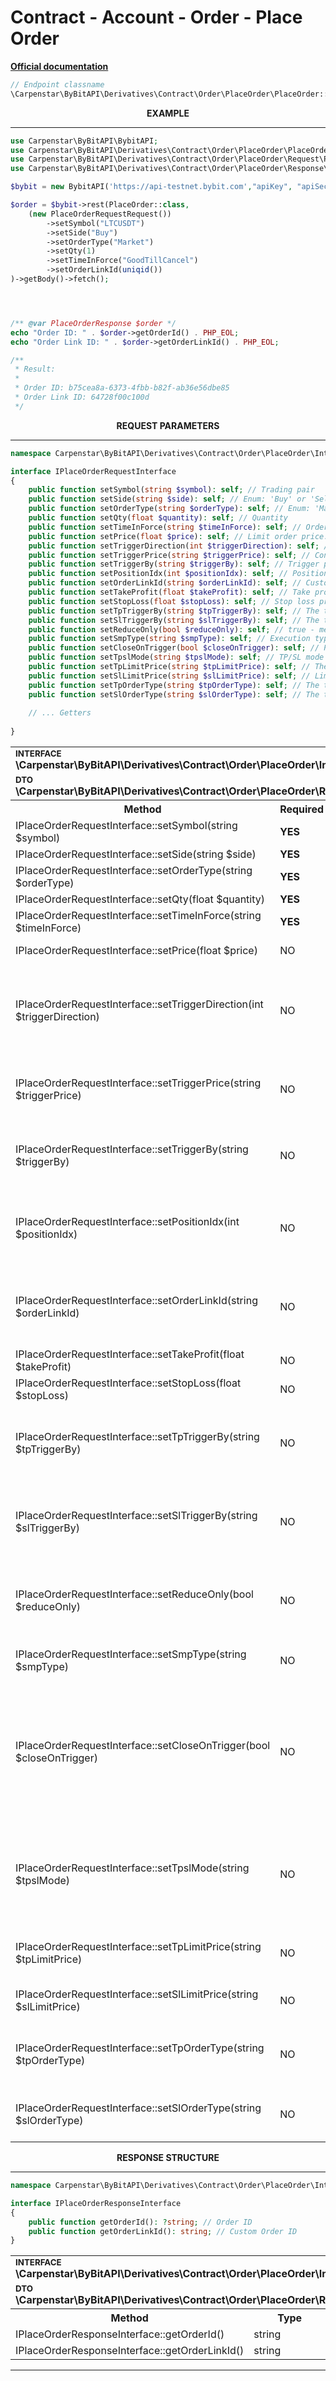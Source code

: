 # Contract - Account - Order - Place Order
<b>[Official documentation](https://bybit-exchange.github.io/docs/derivatives/contract/place-order)</b>
```php
// Endpoint classname
\Carpenstar\ByBitAPI\Derivatives\Contract\Order\PlaceOrder\PlaceOrder::class
```

<p align="center" width="100%"><b>EXAMPLE</b></p>

---

```php
use Carpenstar\ByBitAPI\BybitAPI;
use Carpenstar\ByBitAPI\Derivatives\Contract\Order\PlaceOrder\PlaceOrder;
use Carpenstar\ByBitAPI\Derivatives\Contract\Order\PlaceOrder\Request\PlaceOrderRequestRequest;
use Carpenstar\ByBitAPI\Derivatives\Contract\Order\PlaceOrder\Response\PlaceOrderResponse;

$bybit = new BybitAPI('https://api-testnet.bybit.com',"apiKey", "apiSecret");

$order = $bybit->rest(PlaceOrder::class,
    (new PlaceOrderRequestRequest())
        ->setSymbol("LTCUSDT")
        ->setSide("Buy")
        ->setOrderType("Market")
        ->setQty(1)
        ->setTimeInForce("GoodTillCancel")
        ->setOrderLinkId(uniqid())
)->getBody()->fetch();




/** @var PlaceOrderResponse $order */
echo "Order ID: " . $order->getOrderId() . PHP_EOL;
echo "Order Link ID: " . $order->getOrderLinkId() . PHP_EOL;

/**
 * Result:
 *
 * Order ID: b75cea8a-6373-4fbb-b82f-ab36e56dbe85
 * Order Link ID: 64728f00c100d
 */
```

<p align="center" width="100%"><b>REQUEST PARAMETERS</b></p>

---

```php
namespace Carpenstar\ByBitAPI\Derivatives\Contract\Order\PlaceOrder\Interfaces\IPlaceOrderRequestInterface;

interface IPlaceOrderRequestInterface
{
    public function setSymbol(string $symbol): self; // Trading pair
    public function setSide(string $side): self; // Enum: 'Buy' or 'Sell'
    public function setOrderType(string $orderType): self; // Enum: 'Market' or 'Limit'
    public function setQty(float $quantity): self; // Quantity
    public function setTimeInForce(string $timeInForce): self; // Order execution mode. For possible values see official documentation
    public function setPrice(float $price): self; // Limit order price. Leave empty if orderType = Market
    public function setTriggerDirection(int $triggerDirection): self; // Conditional order parameter. Used to determine the expected direction of a conditional order.
    public function setTriggerPrice(string $triggerPrice): self; // Conditional order parameter.
    public function setTriggerBy(string $triggerBy): self; // Trigger price type. Default: LastPrice.
    public function setPositionIdx(int $positionIdx): self; // Position index. Required if hedging mode is enabled.
    public function setOrderLinkId(string $orderLinkId): self; // Custom order ID. Maximum 36 characters.
    public function setTakeProfit(float $takeProfit): self; // Take profit price
    public function setStopLoss(float $stopLoss): self; // Stop loss price
    public function setTpTriggerBy(string $tpTriggerBy): self; // The type of price at which the take profit is activated. Default: LastPrice
    public function setSlTriggerBy(string $slTriggerBy): self; // The type of price at which the stop loss is activated. Default: LastPrice
    public function setReduceOnly(bool $reduceOnly): self; // true - means that your position can only decrease in size if this order is triggered
    public function setSmpType(string $smpType): self; // Execution type SMP.
    public function setCloseOnTrigger(bool $closeOnTrigger): self; // Parameter for closing an order.
    public function setTpslMode(string $tpslMode): self; // TP/SL mode
    public function setTpLimitPrice(string $tpLimitPrice): self; // The limit order price when the take profit price is triggered. Only works when tpslMode=Partial or tpOrderType=Limit.
    public function setSlLimitPrice(string $slLimitPrice): self; // Limit order price when stop loss is triggered. Only works when tpslMode=Partial and slOrderType=Limit.
    public function setTpOrderType(string $tpOrderType): self; // The type of order that triggers the take profit.
    public function setSlOrderType(string $slOrderType): self; // The type of order that triggers the stop loss.
    
    // ... Getters
    
}
```
<table style="width: 100%">
  <tr>
    <td colspan="3" style="text-align: left">
        <sup><b>INTERFACE</b></sup> <br />
        <b>\Carpenstar\ByBitAPI\Derivatives\Contract\Order\PlaceOrder\Interfaces\IPlaceOrderRequestInterface::class</b>
    </td>
  </tr>
  <tr>
    <td colspan="3" style="text-align: left">
        <sup><b>DTO</b></sup> <br />
        <b>\Carpenstar\ByBitAPI\Derivatives\Contract\Order\PlaceOrder\Request\PlaceOrderRequest::class</b>
    </td>
  </tr>
  <tr>
    <th style="width: 45%; text-align: center">Method</th>
    <th style="width: 5%; text-align: center">Required</th>
    <th style="width: 50%; text-align: center">Description</th>
  </tr>
  <tr>
    <td>IPlaceOrderRequestInterface::setSymbol(string $symbol)</td>
    <td><b>YES</b></td>
    <td>Trading pair</td>
  </tr>
  <tr>
    <td>IPlaceOrderRequestInterface::setSide(string $side)</td>
    <td><b>YES</b></td>
    <td>Enum: 'Buy' or 'Sell'</td>
  </tr>
  <tr>
    <td>IPlaceOrderRequestInterface::setOrderType(string $orderType)</td>
    <td><b>YES</b></td>
    <td>Enum: 'Market' or 'Limit'</td>
  </tr>
  <tr>
    <td>IPlaceOrderRequestInterface::setQty(float $quantity)</td>
    <td><b>YES</b></td>
    <td>Quantity</td>
  </tr>
  <tr>
    <td>IPlaceOrderRequestInterface::setTimeInForce(string $timeInForce)</td>
    <td><b>YES</b></td>
    <td>Order execution mode. For possible values see <a href="https://www.bybit.com/en-US/help-center/s/article/What-Are-Time-In-Force-TIF-GTC-IOC-FOK" target="_blank">official documentation</a></td>
  </tr>
  <tr>
    <td>IPlaceOrderRequestInterface::setPrice(float $price)</td>
    <td>NO</td>
    <td>Limit order price. Leave empty if orderType = Market</td>
  </tr>
  <tr>
    <td>IPlaceOrderRequestInterface::setTriggerDirection(int $triggerDirection)</td>
    <td>NO</td>
    <td>
      Conditional order parameter. Used to determine the expected direction of a conditional order. <br />
      1: Triggered when the market price rises to the trigger price. <br />
      2: Triggered when the market price falls to the trigger price <br />
    </td>
  </tr>
  <tr>
    <td>IPlaceOrderRequestInterface::setTriggerPrice(string $triggerPrice)</td>
    <td>NO</td>
    <td>
      Conditional order parameter. <br /> 
      If you expect the price to rise and trigger your conditional order, make sure that: <br />
      triggerPrice > markPrice <br />
      Otherwise, triggerPrice < markPrice
    </td>
  </tr>
  <tr>
    <td>IPlaceOrderRequestInterface::setTriggerBy(string $triggerBy)</td>
    <td>NO</td>
    <td>
      Trigger price type. Default: LastPrice. <br />
      Possible values: <br />
      - LastPrice <br />
      - MarkPrice <br />
      - IndexPrice <br />
    </td>
  </tr>
  <tr>
    <td>IPlaceOrderRequestInterface::setPositionIdx(int $positionIdx)</td>
    <td>NO</td>
    <td>
      Position index. Required if hedging mode is enabled. <br />
      Possible values: <br />
      - 0: Unidirectional mode (default) <br />
      - 1: Long <br />
      - 2: Short <br />
    </td>
  </tr>
  <tr>
    <td>IPlaceOrderRequestInterface::setOrderLinkId(string $orderLinkId)</td>
    <td>NO</td>
    <td>
      Custom order ID. Maximum 36 characters. <br />
      Combinations of numbers, letters (uppercase and lowercase), dashes and underscores are supported. <br />
      The OrderLinkId can be reused after the original order is filled or cancelled.
    </td>
  </tr>
  <tr>
    <td>IPlaceOrderRequestInterface::setTakeProfit(float $takeProfit)</td>
    <td>NO</td>
    <td>Take profit price</td>
  </tr>
  <tr>
    <td>IPlaceOrderRequestInterface::setStopLoss(float $stopLoss)</td>
    <td>NO</td>
    <td>Stop loss price</td>
  </tr>
  <tr>
    <td>IPlaceOrderRequestInterface::setTpTriggerBy(string $tpTriggerBy)</td>
    <td>NO</td>
    <td>
      The type of price at which the take profit is activated. Default: LastPrice <br />
      Possible values: <br />
      - LastPrice <br />
      - MarkPrice <br />
      - IndexPrice <br />
    </td>
  </tr>
  <tr>
    <td>IPlaceOrderRequestInterface::setSlTriggerBy(string $slTriggerBy)</td>
    <td>NO</td>
    <td>
      The type of price at which the stop loss is activated. Default: LastPrice <br />
      Possible values: <br />
      - LastPrice <br />
      - MarkPrice <br />
      - IndexPrice <br />
    </td>
  </tr>
  <tr>
    <td>IPlaceOrderRequestInterface::setReduceOnly(bool $reduceOnly)</td>
    <td>NO</td>
    <td>
      <a href="https://www.bybit.com/en-US/help-center/s/article/What-is-a-Reduce-Only-Order" target="_blank">Description of the parameter in the official documentation</a> <br />
      true means that your position can only decrease in size if this order is triggered. <br />
      If "reduce_only" is true, then take profit/stop loss cannot be set.
    </td>
  </tr>
  <tr>
    <td>IPlaceOrderRequestInterface::setSmpType(string $smpType)</td>
    <td>NO</td>
    <td>
      <a href="https://bybit-exchange.github.io/docs/v3/smp" target="_blank">Description of the parameter in the official documentation</a> <br />
      Execution type SMP.
    </td>
  </tr>
  <tr>
    <td>IPlaceOrderRequestInterface::setCloseOnTrigger(bool $closeOnTrigger)</td>
    <td>NO</td>
    <td>
        <a href="https://www.bybit.com/en-US/help-center/bybitHC_Article?language=en_US&id=000001050" target="_blank">What is closing with a trigger order?</a> <br />
        Parameter for closing an order. This can only reduce your position, but not increase it. <br />
        If there is not enough available balance in the account when the close order is triggered, <br />
        then other active orders of similar contracts will be canceled or reduced. <br />
        It can be used to ensure that your stop loss reduces your position regardless of your current available margin.
    </td>
  </tr>
  <tr>
    <td>IPlaceOrderRequestInterface::setTpslMode(string $tpslMode)</td>
    <td>NO</td>
    <td>
      TP/SL mode <br />
        - Full: entire position by TP/SL. Then tpOrderType or slOrderType should be Market. <br />
        - Partial: partial execution of tp/sl. TP/SL limit orders are supported. Note: When creating a tp/sl constraint, the tpslMode parameter is required.
    </td>
  </tr>
  <tr>
    <td>IPlaceOrderRequestInterface::setTpLimitPrice(string $tpLimitPrice)</td>
    <td>NO</td>
    <td>
        The limit order price when the take profit price is triggered. <br />
        Only works when <b>tpslMode=Partial</b> or <b>tpOrderType=Limit</b>.
    </td>
  </tr>
  <tr>
    <td>IPlaceOrderRequestInterface::setSlLimitPrice(string $slLimitPrice)</td>
    <td>NO</td>
    <td>
        Limit order price when stop loss is triggered. <br />
        Only works when <b>tpslMode=Partial</b> and <b>slOrderType=Limit</b>.
    </td>
  </tr>
  <tr>
    <td>IPlaceOrderRequestInterface::setTpOrderType(string $tpOrderType)</td>
    <td>NO</td>
    <td>
        The type of order that triggers the take profit. <br />
        Possible values: Market (- default) or Limit. <br />
        For <b>tpslMode=Full</b> only <b>tpOrderType=Market</b> is supported.
    </td>
  </tr>
  <tr>
    <td>IPlaceOrderRequestInterface::setSlOrderType(string $slOrderType)</td>
    <td>NO</td>
    <td>
        The type of order that triggers the stop loss. <br />
        Possible values: Market (- default) or Limit. <br />
        For <b>tpslMode=Full</b> only <b>tpOrderType=Market</b> is supported.
    </td>
  </tr>
</table>



<p align="center" width="100%"><b>RESPONSE STRUCTURE</b></p>

---

```php
namespace Carpenstar\ByBitAPI\Derivatives\Contract\Order\PlaceOrder\Interfaces\IPlaceOrderResponseInterface;

interface IPlaceOrderResponseInterface
{
    public function getOrderId(): ?string; // Order ID
    public function getOrderLinkId(): string; // Custom Order ID
}
```
<table style="width: 100%">
  <tr>
    <td colspan="3">
        <sup><b>INTERFACE</b></sup> <br />
      <b>\Carpenstar\ByBitAPI\Derivatives\Contract\Order\PlaceOrder\Interfaces\IPlaceOrderResponseInterface::class</b>
    </td>
  </tr>
  <tr>
    <td colspan="3">
    <sup><b>DTO</b></sup> <br />
      <b>\Carpenstar\ByBitAPI\Derivatives\Contract\Order\PlaceOrder\Response\PlaceOrderResponse::class</b>
    </td>
  </tr>
  <tr>
    <th style="width: 20%; text-align: center">Method</th>
    <th style="width: 20%; text-align: center">Type</th>
    <th style="width: 60%; text-align: center">Description</th>
  </tr>
  <tr>
    <td>IPlaceOrderResponseInterface::getOrderId()</td>
    <td>string</td>
    <td>Order ID</td>
  </tr>
  <tr>
    <td>IPlaceOrderResponseInterface::getOrderLinkId()</td>
    <td>string</td>
    <td>Custom Order ID</td>
  </tr>
</table>

---